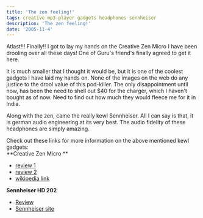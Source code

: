 ```yaml
---
title: 'The zen feeling!'
tags: creative mp3-player gadgets headphones sennheiser
description: 'The zen feeling!'
date: '2005-11-4'
---
```


Atlast!!! Finally!! I got to lay my hands on the Creative Zen Micro I have been drooling over all these days! One of Guru's friend's finally agreed to get it here.

It is much smaller that I thought it would be, but it is one of the coolest gadgets I have laid my hands on. None of the images on the web do any justice to the drool value of this pod-killer. The only disappointment until now, has been the need to shell out $40 for the charger, which I haven't bought as of now. Need to find out how much they would fleece me for it in India.

Along with the zen, came the really kewl Sennheiser. All I can say is that, it is german audio engineering at its very best. The audio fidelity of these headphones are simply amazing.

Check out these links for more information on the above mentioned kewl gadgets:  
**Creative Zen Micro **

* [review 1][0]
* [review 2][1]
* [wikipedia link][2]

**Sennheiser HD 202**

* [Review][3]
* [Sennheiser site][4]


[0]: http://www.dvhardware.net/review71_zen-micro.html
[1]: http://www.everythingusb.com/hardware/index/Creative_Zen_Micro_5GB.htm
[2]: http://en.wikipedia.org/wiki/Creative_Zen#Zen_Micro_Photo
[3]: http://www.comparestoreprices.co.uk/headphones/sennheiser-hd202.asp
[4]: http://www.sennheiserusa.com/newsite/productdetail.asp?transid=005176
